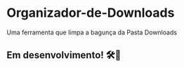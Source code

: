 # Organizador-de-Downloads
 Uma ferramenta que limpa a bagunça da Pasta Downloads 
## Em desenvolvimento! :hammer_and_wrench::construction: